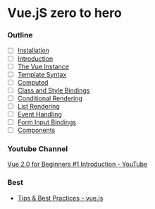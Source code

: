 # Vue.jS zero to hero

### Outline

* [ ] [Installation](https://vuejs.org/v2/guide/installation.html)
* [ ] [Introduction](https://vuejs.org/v2/guide/index.html)
* [ ] [The Vue Instance](https://vuejs.org/v2/guide/instance.html)
* [ ] [Template Syntax](https://vuejs.org/v2/guide/syntax.html)
* [ ] [Computed](https://vuejs.org/v2/guide/computed.html)
* [ ] [Class and Style Bindings](https://vuejs.org/v2/guide/class-and-style.html)
* [ ] [Conditional Rendering](https://vuejs.org/v2/guide/conditional.html)
* [ ] [List Rendering](https://vuejs.org/v2/guide/list.html)
* [ ] [Event Handling](https://vuejs.org/v2/guide/events.html)
* [ ] [Form Input Bindings](https://vuejs.org/v2/guide/forms.html)
* [ ] [Components](https://vuejs.org/v2/guide/components.html)

### Youtube Channel

[Vue 2.0 for Beginners #1 Introduction - YouTube](https://www.youtube.com/watch?v=Zeg_pVz7Auc&list=PL3ZhWMazGi9LqpZ4OqSI3jRdtTWo3kQDI)


### Best 
* [Tips & Best Practices - vue.js](https://012.vuejs.org/guide/best-practices.html)
